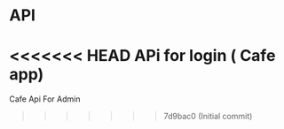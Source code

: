 # API
<<<<<<< HEAD
APi for login ( Cafe app)
=======
Cafe Api For Admin 
>>>>>>> 7d9bac0 (Initial commit)
